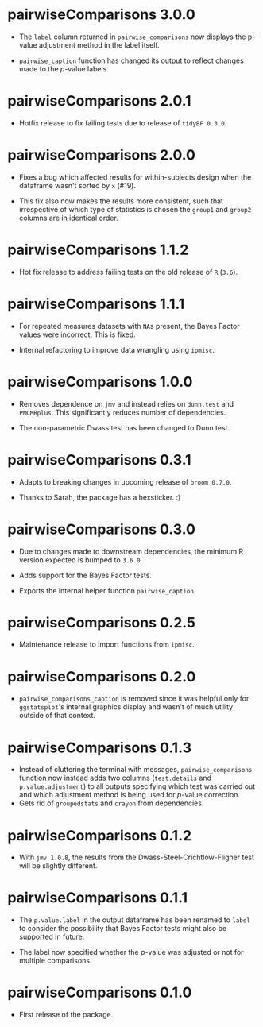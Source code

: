 # pairwiseComparisons 3.0.0

  - The `label` column returned in `pairwise_comparisons` now displays the
    p-value adjustment method in the label itself.

  - `pairwise_caption` function has changed its output to reflect changes made
    to the *p*-value labels.

# pairwiseComparisons 2.0.1

  - Hotfix release to fix failing tests due to release of `tidyBF 0.3.0`.

# pairwiseComparisons 2.0.0

  - Fixes a bug which affected results for within-subjects design when the
    dataframe wasn't sorted by `x` (#19).
  
  - This fix also now makes the results more consistent, such that irrespective
    of which type of statistics is chosen the `group1` and `group2` columns are
    in identical order.

# pairwiseComparisons 1.1.2

  - Hot fix release to address failing tests on the old release of `R` (`3.6`).

# pairwiseComparisons 1.1.1

  - For repeated measures datasets with `NA`s present, the Bayes Factor values
    were incorrect. This is fixed.

  - Internal refactoring to improve data wrangling using `ipmisc`.

# pairwiseComparisons 1.0.0

  - Removes dependence on `jmv` and instead relies on `dunn.test` and
    `PMCMRplus`. This significantly reduces number of dependencies.
  
  - The non-parametric Dwass test has been changed to Dunn test.

# pairwiseComparisons 0.3.1

  - Adapts to breaking changes in upcoming release of `broom 0.7.0`.
  
  - Thanks to Sarah, the package has a hexsticker. :)

# pairwiseComparisons 0.3.0

  - Due to changes made to downstream dependencies, the minimum R version
    expected is bumped to `3.6.0`.

  - Adds support for the Bayes Factor tests.

  - Exports the internal helper function `pairwise_caption`.

# pairwiseComparisons 0.2.5

  - Maintenance release to import functions from `ipmisc`.

# pairwiseComparisons 0.2.0

  - `pairwise_comparisons_caption` is removed since it was helpful only for
    `ggstatsplot`'s internal graphics display and wasn't of much utility outside
    of that context.

# pairwiseComparisons 0.1.3

  - Instead of cluttering the terminal with messages, `pairwise_comparisons`
    function now instead adds two columns (`test.details` and
    `p.value.adjustment`) to all outputs specifying which test was carried out
    and which adjustment method is being used for *p*-value correction.
  - Gets rid of `groupedstats` and `crayon` from dependencies.

# pairwiseComparisons 0.1.2

  - With `jmv 1.0.8`, the results from the Dwass-Steel-Crichtlow-Fligner test
    will be slightly different.

# pairwiseComparisons 0.1.1

  - The `p.value.label` in the output dataframe has been renamed to `label` to
    consider the possibility that Bayes Factor tests might also be supported in
    future.
    
  - The label now specified whether the *p*-value was adjusted or not for
    multiple comparisons.

# pairwiseComparisons 0.1.0

  - First release of the package.
